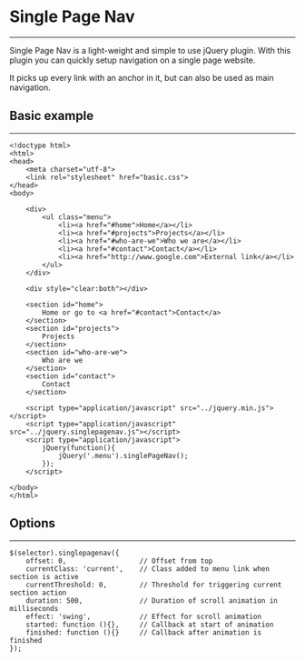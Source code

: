 # Single Page Nav
---

Single Page Nav is a light-weight and simple to use jQuery plugin. With this plugin you can quickly setup navigation on a single page website.

It picks up every link with an anchor in it, but can also be used as main navigation.

## Basic example
---
    <!doctype html>
	<html>
	<head>
    	<meta charset="utf-8">
    	<link rel="stylesheet" href="basic.css">
	</head>
	<body>

    	<div>
        	<ul class="menu">
            	<li><a href="#home">Home</a></li>
            	<li><a href="#projects">Projects</a></li>
            	<li><a href="#who-are-we">Who we are</a></li>
            	<li><a href="#contact">Contact</a></li>
            	<li><a href="http://www.google.com">External link</a></li>
        	</ul>
    	</div>

    	<div style="clear:both"></div>

    	<section id="home">
        	Home or go to <a href="#contact">Contact</a>
    	</section>
    	<section id="projects">
        	Projects
    	</section>
    	<section id="who-are-we">
        	Who are we
    	</section>
    	<section id="contact">
        	Contact
    	</section>

    	<script type="application/javascript" src="../jquery.min.js"></script>
    	<script type="application/javascript" src="../jquery.singlepagenav.js"></script>
    	<script type="application/javascript">
        	jQuery(function(){
            	jQuery('.menu').singlePageNav();
        	});
    	</script>

	</body>
	</html>


## Options
---
    $(selector).singlepagenav({
    	offset: 0, 					// Offset from top
    	currentClass: 'current', 	// Class added to menu link when section is active
        currentThreshold: 0, 		// Threshold for triggering current section action
        duration: 500, 				// Duration of scroll animation in milliseconds 
        effect: 'swing', 			// Effect for scroll animation
        started: function (){}, 	// Callback at start of animation
        finished: function (){} 	// Callback after animation is finished
    });




